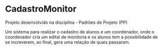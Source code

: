 # CadastroMonitor
 Projeto desenvolvido na disciplina - Padrões de Projeto (PP)

 Um sistema para realizar o cadastro de alunos e um coordenador, onde o coordenador cria um edital de monitoria e os alunos tem a possibilidade de se increverem, ao final, gera uma relação de quais passaram.